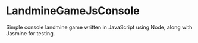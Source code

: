 # LandmineGameJsConsole
 Simple console landmine game written in JavaScript using Node, along with Jasmine for testing.
